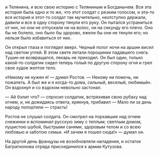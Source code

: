 и Телянина, и всю свою историю с Теляниным и Богданычем. Вся эта история была одно и то же, что этот солдат с резким голосом, и эта-то вся история и этот-то солдат так мучительно, неотступно держали, давили и все в одну сторону тянули его руку. Он пытался устраниться от них, но они не отпускали ни на волос, ни на секунду его плечо. Оно бы не болело, оно было бы здорово, ежели бы они не тянули его; но нельзя было избавиться от них.

Он открыл глаза и поглядел вверх. Черный полог ночи на аршин висел над светом углей. В этом свете летали порошинки падавшего снега. Тушин не возвращался, лекарь не приходил. Он был один, только какой-то солдатик сидел теперь голый по другую сторону огня и грел свое худое желтое тело.

«Никому не нужен я! — думал Ростов. — Некому ни помочь, ни пожалеть. А был же и я когда-то дома, сильный, веселый, любимый». Он вздохнул и со вздохом невольно застонал.

— Ай болит что? — спросил солдатик, встряхивая свою рубаху над огнем, и, не дожидаясь ответа, крякнув, прибавил — Мало ли за день народу попортили — страсть!

Ростов не слушал солдата. Он смотрел на порхавшие над огнем снежинки и вспоминал русскую зиму с теплым; светлым домом, пушистою шубой, быстрыми санями, здоровым телом и со всею любовью и заботою семьи. «И зачем я пошел сюда!» — думал он.

На другой день французы не возобновляли нападения, и остаток Багратионова отряда присоединился к армии Кутузова.

</div>

</div>

<div class="section">


